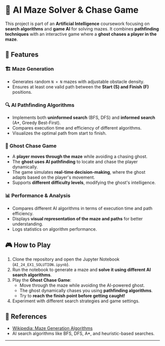 # 🧠 AI Maze Solver & Chase Game  

This project is part of an **Artificial Intelligence** coursework focusing on **search algorithms** and **game AI** for solving mazes. It combines **pathfinding techniques** with an interactive game where a **ghost chases a player in the maze**.  

## 🚀 Features  

### 🏗️ Maze Generation  
- Generates random `N × N` mazes with adjustable obstacle density.  
- Ensures at least one valid path between the **Start (S) and Finish (F)** positions.  

### 🔍 AI Pathfinding Algorithms  
- Implements both **uninformed search** (BFS, DFS) and **informed search** (A*, Greedy Best-First).  
- Compares execution time and efficiency of different algorithms.  
- Visualizes the optimal path from start to finish.  

### 👻 Ghost Chase Game  
- A **player moves through the maze** while avoiding a chasing ghost.  
- The **ghost uses AI pathfinding** to locate and chase the player dynamically.  
- The game simulates **real-time decision-making**, where the ghost adapts based on the player's movement.  
- Supports **different difficulty levels**, modifying the ghost's intelligence.  

### 📊 Performance & Analysis  
- Compares different AI algorithms in terms of execution time and path efficiency.  
- Displays **visual representation of the maze and paths** for better understanding.  
- Logs statistics on algorithm performance.  

## 🎮 How to Play  

1. Clone the repository and open the Jupyter Notebook (`AI_24_ΕΧ1_SOLUTION.ipynb`).  
2. Run the notebook to generate a maze and **solve it using different AI search algorithms**.  
3. Play the **Ghost Chase Game**:  
   - Move through the maze while avoiding the AI-powered ghost.  
   - The ghost dynamically chases you using **pathfinding algorithms**.  
   - Try to **reach the finish point before getting caught!**  
4. Experiment with different search strategies and game settings.  

## 📌 References  
- [Wikipedia: Maze Generation Algorithms](https://en.wikipedia.org/wiki/Maze_generation_algorithm)  
- AI search algorithms like BFS, DFS, A*, and heuristic-based searches.  

---
